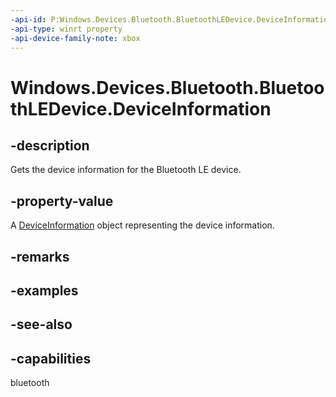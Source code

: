 ```yaml
---
-api-id: P:Windows.Devices.Bluetooth.BluetoothLEDevice.DeviceInformation
-api-type: winrt property
-api-device-family-note: xbox
---
```


<!-- Property syntax
public Windows.Devices.Enumeration.DeviceInformation DeviceInformation { get; }
-->

# Windows.Devices.Bluetooth.BluetoothLEDevice.DeviceInformation

## -description
Gets the device information for the Bluetooth LE device.

## -property-value
A [DeviceInformation](../windows.devices.enumeration/deviceinformation.md) object representing the device information.

## -remarks

## -examples

## -see-also

## -capabilities
bluetooth